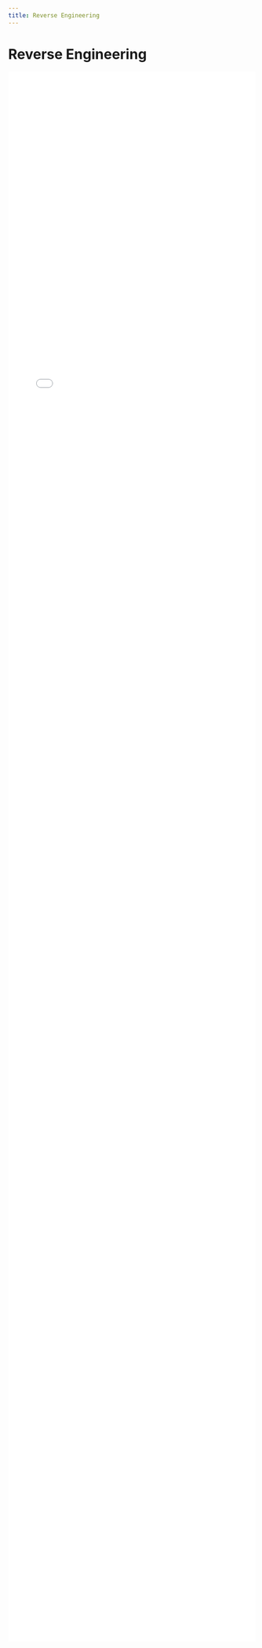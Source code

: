 ```yaml
---
title: Reverse Engineering
---
```

# Reverse Engineering
<embed src="./rev.pdf" type="application/pdf" style="width: 100%; height: 80vh;">
